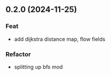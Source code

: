 ## 0.2.0 (2024-11-25)

### Feat

- add dijkstra distance map, flow fields

### Refactor

- splitting up bfs mod
